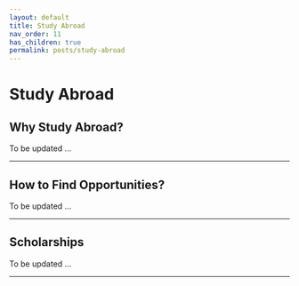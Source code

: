 ```yaml
---
layout: default
title: Study Abroad
nav_order: 11
has_children: true
permalink: posts/study-abroad
---
```

# Study Abroad

## Why Study Abroad?

<p style="text-align:justify">
To be updated ...
</p>

---

## How to Find Opportunities?

<p style="text-align:justify">
To be updated ...
</p>

---

## Scholarships

<p style="text-align:justify">
To be updated ...
</p>

---
